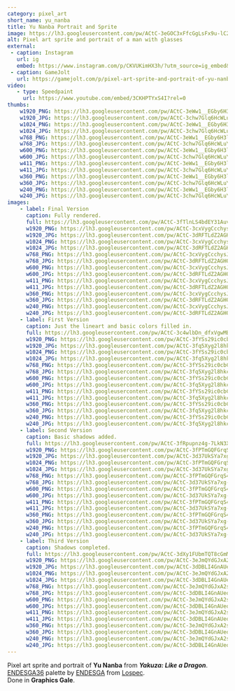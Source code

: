 ```yaml
---
category: pixel_art
short_name: yu_nanba
title: Yu Nanba Portrait and Sprite
image: https://lh3.googleusercontent.com/pw/ACtC-3eGOC3xFfcGgLsFx9u-lC2QJ8F33srhq3OI0xX40bvwJmF29lQLd6rwB-PLA5_wktGcC7mGxwZOwyBecWohDjecWQV_ovYehNLo5N2gBxu5NRQO9HpWy4ESIha0XD21bVa18hPzl8F8qd6q4NTWo59x=w1200-h630-no?authuser=0
alt: Pixel art sprite and portrait of a man with glasses
external:
 - caption: Instagram
   url: ig
   embed: https://www.instagram.com/p/CKVUKimHX3h/?utm_source=ig_embed&amp;utm_campaign=loading
 - caption: GameJolt
   url: https://gamejolt.com/p/pixel-art-sprite-and-portrait-of-yu-nanba-from-yakuza-like-a-dragon-mun4cgvz
video:
   - type: Speedpaint
     url: https://www.youtube.com/embed/3CKHPTYxS4I?rel=0
thumbs:
    w1920_PNG: https://lh3.googleusercontent.com/pw/ACtC-3eWw1__EGby6H3lRvxL33kNDgkv5aHCnvzOjOoADxTgIayJ8pqKcaeH-t6l2bmQ1pKzTKvf-sHPGpIYaALc5nFkFkfdQFfRuuyQaH-zyVQcVjaJiW4dYnhQy-aYfRkOm3Ud3jSjJUXu0x_uNAyjQBus=w355
    w1920_JPG: https://lh3.googleusercontent.com/pw/ACtC-3chw7Glq6HcWLuYp88GX0PLS32KSbal9o21TvOgFG8zRWletURI8oT5v7U0SyTLKNDOK4gtvfrOoFjmWop8la--xGE6nv4hUhuFxWmo3pa8x6v_1oJPbqABOBI4vo_w71ZGrZEtfZDo6KDHPSW8EuP_=w355
    w1024_PNG: https://lh3.googleusercontent.com/pw/ACtC-3eWw1__EGby6H3lRvxL33kNDgkv5aHCnvzOjOoADxTgIayJ8pqKcaeH-t6l2bmQ1pKzTKvf-sHPGpIYaALc5nFkFkfdQFfRuuyQaH-zyVQcVjaJiW4dYnhQy-aYfRkOm3Ud3jSjJUXu0x_uNAyjQBus=w284
    w1024_JPG: https://lh3.googleusercontent.com/pw/ACtC-3chw7Glq6HcWLuYp88GX0PLS32KSbal9o21TvOgFG8zRWletURI8oT5v7U0SyTLKNDOK4gtvfrOoFjmWop8la--xGE6nv4hUhuFxWmo3pa8x6v_1oJPbqABOBI4vo_w71ZGrZEtfZDo6KDHPSW8EuP_=w284
    w768_PNG: https://lh3.googleusercontent.com/pw/ACtC-3eWw1__EGby6H3lRvxL33kNDgkv5aHCnvzOjOoADxTgIayJ8pqKcaeH-t6l2bmQ1pKzTKvf-sHPGpIYaALc5nFkFkfdQFfRuuyQaH-zyVQcVjaJiW4dYnhQy-aYfRkOm3Ud3jSjJUXu0x_uNAyjQBus=w213
    w768_JPG: https://lh3.googleusercontent.com/pw/ACtC-3chw7Glq6HcWLuYp88GX0PLS32KSbal9o21TvOgFG8zRWletURI8oT5v7U0SyTLKNDOK4gtvfrOoFjmWop8la--xGE6nv4hUhuFxWmo3pa8x6v_1oJPbqABOBI4vo_w71ZGrZEtfZDo6KDHPSW8EuP_=w213
    w600_PNG: https://lh3.googleusercontent.com/pw/ACtC-3eWw1__EGby6H3lRvxL33kNDgkv5aHCnvzOjOoADxTgIayJ8pqKcaeH-t6l2bmQ1pKzTKvf-sHPGpIYaALc5nFkFkfdQFfRuuyQaH-zyVQcVjaJiW4dYnhQy-aYfRkOm3Ud3jSjJUXu0x_uNAyjQBus=w166
    w600_JPG: https://lh3.googleusercontent.com/pw/ACtC-3chw7Glq6HcWLuYp88GX0PLS32KSbal9o21TvOgFG8zRWletURI8oT5v7U0SyTLKNDOK4gtvfrOoFjmWop8la--xGE6nv4hUhuFxWmo3pa8x6v_1oJPbqABOBI4vo_w71ZGrZEtfZDo6KDHPSW8EuP_=w166
    w411_PNG: https://lh3.googleusercontent.com/pw/ACtC-3eWw1__EGby6H3lRvxL33kNDgkv5aHCnvzOjOoADxTgIayJ8pqKcaeH-t6l2bmQ1pKzTKvf-sHPGpIYaALc5nFkFkfdQFfRuuyQaH-zyVQcVjaJiW4dYnhQy-aYfRkOm3Ud3jSjJUXu0x_uNAyjQBus=w114
    w411_JPG: https://lh3.googleusercontent.com/pw/ACtC-3chw7Glq6HcWLuYp88GX0PLS32KSbal9o21TvOgFG8zRWletURI8oT5v7U0SyTLKNDOK4gtvfrOoFjmWop8la--xGE6nv4hUhuFxWmo3pa8x6v_1oJPbqABOBI4vo_w71ZGrZEtfZDo6KDHPSW8EuP_=w114
    w360_PNG: https://lh3.googleusercontent.com/pw/ACtC-3eWw1__EGby6H3lRvxL33kNDgkv5aHCnvzOjOoADxTgIayJ8pqKcaeH-t6l2bmQ1pKzTKvf-sHPGpIYaALc5nFkFkfdQFfRuuyQaH-zyVQcVjaJiW4dYnhQy-aYfRkOm3Ud3jSjJUXu0x_uNAyjQBus=w100
    w360_JPG: https://lh3.googleusercontent.com/pw/ACtC-3chw7Glq6HcWLuYp88GX0PLS32KSbal9o21TvOgFG8zRWletURI8oT5v7U0SyTLKNDOK4gtvfrOoFjmWop8la--xGE6nv4hUhuFxWmo3pa8x6v_1oJPbqABOBI4vo_w71ZGrZEtfZDo6KDHPSW8EuP_=w100
    w240_PNG: https://lh3.googleusercontent.com/pw/ACtC-3eWw1__EGby6H3lRvxL33kNDgkv5aHCnvzOjOoADxTgIayJ8pqKcaeH-t6l2bmQ1pKzTKvf-sHPGpIYaALc5nFkFkfdQFfRuuyQaH-zyVQcVjaJiW4dYnhQy-aYfRkOm3Ud3jSjJUXu0x_uNAyjQBus=w66
    w240_JPG: https://lh3.googleusercontent.com/pw/ACtC-3chw7Glq6HcWLuYp88GX0PLS32KSbal9o21TvOgFG8zRWletURI8oT5v7U0SyTLKNDOK4gtvfrOoFjmWop8la--xGE6nv4hUhuFxWmo3pa8x6v_1oJPbqABOBI4vo_w71ZGrZEtfZDo6KDHPSW8EuP_=w66
images:
    - label: Final Version
      caption: Fully rendered.
      full: https://lh3.googleusercontent.com/pw/ACtC-3fTlnLS4bdEY31AuvKO6ZXPBBXLTfCJtbiIzk1KQc0FEz08CKZkwGqcEZgI7wN-_hPy2XR2z9zckEWoEsCmHgsfg99skAx3sBkT070SLyBQ9MFgXQR-CUBxz16Nk_MgrDlUwzTEsEpXXdusrYBDDcr0=w1080
      w1920_PNG: https://lh3.googleusercontent.com/pw/ACtC-3cxVygCcchysJpqGCy85KU2K5VgTjKusPB-b0SEjKVsPIMXuoRgtXlJaGCHQrAp6opTxBA-biVO1fT3F3NK06ikf8wFwrM_e4TsplJyb6YEQQlN8LgzqzjoSy7X_LmEz4HvdfNWKpMUIz76KIlOvUTW=w850
      w1920_JPG: https://lh3.googleusercontent.com/pw/ACtC-3dRFTLdZ2AGH0Gcy9Y8eLbbnWPlNQb-p9v6FbpeSw7gykOkHY5iHTpXRr6A1zObMmJbRMLnQtoH64llS1X2gLOoGKqACiQx_Jqc_4bliQm8iO8gvrFRbjEERRMaV6lzUxDmse7CeXFW4TAOGs4_fqYY=w850
      w1024_PNG: https://lh3.googleusercontent.com/pw/ACtC-3cxVygCcchysJpqGCy85KU2K5VgTjKusPB-b0SEjKVsPIMXuoRgtXlJaGCHQrAp6opTxBA-biVO1fT3F3NK06ikf8wFwrM_e4TsplJyb6YEQQlN8LgzqzjoSy7X_LmEz4HvdfNWKpMUIz76KIlOvUTW=w711
      w1024_JPG: https://lh3.googleusercontent.com/pw/ACtC-3dRFTLdZ2AGH0Gcy9Y8eLbbnWPlNQb-p9v6FbpeSw7gykOkHY5iHTpXRr6A1zObMmJbRMLnQtoH64llS1X2gLOoGKqACiQx_Jqc_4bliQm8iO8gvrFRbjEERRMaV6lzUxDmse7CeXFW4TAOGs4_fqYY=w711
      w768_PNG: https://lh3.googleusercontent.com/pw/ACtC-3cxVygCcchysJpqGCy85KU2K5VgTjKusPB-b0SEjKVsPIMXuoRgtXlJaGCHQrAp6opTxBA-biVO1fT3F3NK06ikf8wFwrM_e4TsplJyb6YEQQlN8LgzqzjoSy7X_LmEz4HvdfNWKpMUIz76KIlOvUTW=w533
      w768_JPG: https://lh3.googleusercontent.com/pw/ACtC-3dRFTLdZ2AGH0Gcy9Y8eLbbnWPlNQb-p9v6FbpeSw7gykOkHY5iHTpXRr6A1zObMmJbRMLnQtoH64llS1X2gLOoGKqACiQx_Jqc_4bliQm8iO8gvrFRbjEERRMaV6lzUxDmse7CeXFW4TAOGs4_fqYY=w533
      w600_PNG: https://lh3.googleusercontent.com/pw/ACtC-3cxVygCcchysJpqGCy85KU2K5VgTjKusPB-b0SEjKVsPIMXuoRgtXlJaGCHQrAp6opTxBA-biVO1fT3F3NK06ikf8wFwrM_e4TsplJyb6YEQQlN8LgzqzjoSy7X_LmEz4HvdfNWKpMUIz76KIlOvUTW=w416
      w600_JPG: https://lh3.googleusercontent.com/pw/ACtC-3dRFTLdZ2AGH0Gcy9Y8eLbbnWPlNQb-p9v6FbpeSw7gykOkHY5iHTpXRr6A1zObMmJbRMLnQtoH64llS1X2gLOoGKqACiQx_Jqc_4bliQm8iO8gvrFRbjEERRMaV6lzUxDmse7CeXFW4TAOGs4_fqYY=w416
      w411_PNG: https://lh3.googleusercontent.com/pw/ACtC-3cxVygCcchysJpqGCy85KU2K5VgTjKusPB-b0SEjKVsPIMXuoRgtXlJaGCHQrAp6opTxBA-biVO1fT3F3NK06ikf8wFwrM_e4TsplJyb6YEQQlN8LgzqzjoSy7X_LmEz4HvdfNWKpMUIz76KIlOvUTW=w285
      w411_JPG: https://lh3.googleusercontent.com/pw/ACtC-3dRFTLdZ2AGH0Gcy9Y8eLbbnWPlNQb-p9v6FbpeSw7gykOkHY5iHTpXRr6A1zObMmJbRMLnQtoH64llS1X2gLOoGKqACiQx_Jqc_4bliQm8iO8gvrFRbjEERRMaV6lzUxDmse7CeXFW4TAOGs4_fqYY=w285
      w360_PNG: https://lh3.googleusercontent.com/pw/ACtC-3cxVygCcchysJpqGCy85KU2K5VgTjKusPB-b0SEjKVsPIMXuoRgtXlJaGCHQrAp6opTxBA-biVO1fT3F3NK06ikf8wFwrM_e4TsplJyb6YEQQlN8LgzqzjoSy7X_LmEz4HvdfNWKpMUIz76KIlOvUTW=w250
      w360_JPG: https://lh3.googleusercontent.com/pw/ACtC-3dRFTLdZ2AGH0Gcy9Y8eLbbnWPlNQb-p9v6FbpeSw7gykOkHY5iHTpXRr6A1zObMmJbRMLnQtoH64llS1X2gLOoGKqACiQx_Jqc_4bliQm8iO8gvrFRbjEERRMaV6lzUxDmse7CeXFW4TAOGs4_fqYY=w250
      w240_PNG: https://lh3.googleusercontent.com/pw/ACtC-3cxVygCcchysJpqGCy85KU2K5VgTjKusPB-b0SEjKVsPIMXuoRgtXlJaGCHQrAp6opTxBA-biVO1fT3F3NK06ikf8wFwrM_e4TsplJyb6YEQQlN8LgzqzjoSy7X_LmEz4HvdfNWKpMUIz76KIlOvUTW=w166
      w240_JPG: https://lh3.googleusercontent.com/pw/ACtC-3dRFTLdZ2AGH0Gcy9Y8eLbbnWPlNQb-p9v6FbpeSw7gykOkHY5iHTpXRr6A1zObMmJbRMLnQtoH64llS1X2gLOoGKqACiQx_Jqc_4bliQm8iO8gvrFRbjEERRMaV6lzUxDmse7CeXFW4TAOGs4_fqYY=w166
    - label: First Version
      caption: Just the lineart and basic colors filled in.
      full: https://lh3.googleusercontent.com/pw/ACtC-3c4wlbDn_dfxVgwMB_lbeHz5lNz6M2qnY-ukB3Pqm1oFh-3uCxebgxB_FcUCOXzOOh1dQQOnPFieWN8VleUETimCwVC0lIoNJr7LAbhubPKwEA1cAxGXvEpu-3kgR8zCpyBnZxdP_ldTIthYS6yk3d1=w1080
      w1920_PNG: https://lh3.googleusercontent.com/pw/ACtC-3fYSs29ic0cbCylNBxmZ3rUJBVCBx8IJxRyqaEStfz8zEvoyFzPrl7BsJU6R35noixAg7zxKfRWHDIUW8Eb2q8b3rix9A3_o8cmZ4mZ02auL_dXClVn4UgaVYn3ehD_VGoXRazLqskzw8UBsLxYpiTc=w850
      w1920_JPG: https://lh3.googleusercontent.com/pw/ACtC-3fq5Xyg2l8hkcwk6CpqcCeaTNxKXUZRweExKHeQHufm70XqDvUJeSf-5Q3AyTlfxSwQnL_RmRVGq4u2pxvBvHa-N7R6frdLBHLzF-GamSn930O51YdQb1l_VhnRVvpNqZapMl84ysSgzrfPyiJHjjnX=w850
      w1024_PNG: https://lh3.googleusercontent.com/pw/ACtC-3fYSs29ic0cbCylNBxmZ3rUJBVCBx8IJxRyqaEStfz8zEvoyFzPrl7BsJU6R35noixAg7zxKfRWHDIUW8Eb2q8b3rix9A3_o8cmZ4mZ02auL_dXClVn4UgaVYn3ehD_VGoXRazLqskzw8UBsLxYpiTc=w711
      w1024_JPG: https://lh3.googleusercontent.com/pw/ACtC-3fq5Xyg2l8hkcwk6CpqcCeaTNxKXUZRweExKHeQHufm70XqDvUJeSf-5Q3AyTlfxSwQnL_RmRVGq4u2pxvBvHa-N7R6frdLBHLzF-GamSn930O51YdQb1l_VhnRVvpNqZapMl84ysSgzrfPyiJHjjnX=w711
      w768_PNG: https://lh3.googleusercontent.com/pw/ACtC-3fYSs29ic0cbCylNBxmZ3rUJBVCBx8IJxRyqaEStfz8zEvoyFzPrl7BsJU6R35noixAg7zxKfRWHDIUW8Eb2q8b3rix9A3_o8cmZ4mZ02auL_dXClVn4UgaVYn3ehD_VGoXRazLqskzw8UBsLxYpiTc=w533
      w768_JPG: https://lh3.googleusercontent.com/pw/ACtC-3fq5Xyg2l8hkcwk6CpqcCeaTNxKXUZRweExKHeQHufm70XqDvUJeSf-5Q3AyTlfxSwQnL_RmRVGq4u2pxvBvHa-N7R6frdLBHLzF-GamSn930O51YdQb1l_VhnRVvpNqZapMl84ysSgzrfPyiJHjjnX=w533
      w600_PNG: https://lh3.googleusercontent.com/pw/ACtC-3fYSs29ic0cbCylNBxmZ3rUJBVCBx8IJxRyqaEStfz8zEvoyFzPrl7BsJU6R35noixAg7zxKfRWHDIUW8Eb2q8b3rix9A3_o8cmZ4mZ02auL_dXClVn4UgaVYn3ehD_VGoXRazLqskzw8UBsLxYpiTc=w416
      w600_JPG: https://lh3.googleusercontent.com/pw/ACtC-3fq5Xyg2l8hkcwk6CpqcCeaTNxKXUZRweExKHeQHufm70XqDvUJeSf-5Q3AyTlfxSwQnL_RmRVGq4u2pxvBvHa-N7R6frdLBHLzF-GamSn930O51YdQb1l_VhnRVvpNqZapMl84ysSgzrfPyiJHjjnX=w416
      w411_PNG: https://lh3.googleusercontent.com/pw/ACtC-3fYSs29ic0cbCylNBxmZ3rUJBVCBx8IJxRyqaEStfz8zEvoyFzPrl7BsJU6R35noixAg7zxKfRWHDIUW8Eb2q8b3rix9A3_o8cmZ4mZ02auL_dXClVn4UgaVYn3ehD_VGoXRazLqskzw8UBsLxYpiTc=w285
      w411_JPG: https://lh3.googleusercontent.com/pw/ACtC-3fq5Xyg2l8hkcwk6CpqcCeaTNxKXUZRweExKHeQHufm70XqDvUJeSf-5Q3AyTlfxSwQnL_RmRVGq4u2pxvBvHa-N7R6frdLBHLzF-GamSn930O51YdQb1l_VhnRVvpNqZapMl84ysSgzrfPyiJHjjnX=w285
      w360_PNG: https://lh3.googleusercontent.com/pw/ACtC-3fYSs29ic0cbCylNBxmZ3rUJBVCBx8IJxRyqaEStfz8zEvoyFzPrl7BsJU6R35noixAg7zxKfRWHDIUW8Eb2q8b3rix9A3_o8cmZ4mZ02auL_dXClVn4UgaVYn3ehD_VGoXRazLqskzw8UBsLxYpiTc=w250
      w360_JPG: https://lh3.googleusercontent.com/pw/ACtC-3fq5Xyg2l8hkcwk6CpqcCeaTNxKXUZRweExKHeQHufm70XqDvUJeSf-5Q3AyTlfxSwQnL_RmRVGq4u2pxvBvHa-N7R6frdLBHLzF-GamSn930O51YdQb1l_VhnRVvpNqZapMl84ysSgzrfPyiJHjjnX=w250
      w240_PNG: https://lh3.googleusercontent.com/pw/ACtC-3fYSs29ic0cbCylNBxmZ3rUJBVCBx8IJxRyqaEStfz8zEvoyFzPrl7BsJU6R35noixAg7zxKfRWHDIUW8Eb2q8b3rix9A3_o8cmZ4mZ02auL_dXClVn4UgaVYn3ehD_VGoXRazLqskzw8UBsLxYpiTc=w166
      w240_JPG: https://lh3.googleusercontent.com/pw/ACtC-3fq5Xyg2l8hkcwk6CpqcCeaTNxKXUZRweExKHeQHufm70XqDvUJeSf-5Q3AyTlfxSwQnL_RmRVGq4u2pxvBvHa-N7R6frdLBHLzF-GamSn930O51YdQb1l_VhnRVvpNqZapMl84ysSgzrfPyiJHjjnX=w166
    - label: Second Version
      caption: Basic shadows added.
      full: https://lh3.googleusercontent.com/pw/ACtC-3fRpupnz4g-7LkN3XgEwxa9aEfYg5SWVQVA47l0EmFcRBAlesCNUsuRFKbECSnxaqevPX9PbXcUbnqm_aCIqUao982Y5CvT1f5ZLk6HbESNJES4-CHH8AICRyswlhH6K378K4b78c6ttxP3AAXuDqeJ=w1080
      w1920_PNG: https://lh3.googleusercontent.com/pw/ACtC-3fPTmGQFGrqS4xtFK0XRbqT2GNN61nFLZ8Mgy5dkGABjywrdnQicL54HyMViXvgltH5AOi2CW8fNzhKehlF1F0_Baloi7X86t1MCbQRqpuTo7goCfltnxX2WkP5wBrneWa0VZaHZgp4APizpZYNf1AO=w850
      w1920_JPG: https://lh3.googleusercontent.com/pw/ACtC-3d37UkSYa7xg-MfTtl98erYWAyXRpyDq0xvwRuvPNTn_C3qB5QToS2nUyn3y9uABZNggtB7mtVwgD4QdPWHjhF1uIdsIaDZ5Z6iamuJBqxQ7x77Mua7YGcfas3zKZz3s2KjBJ2C3STEQ3rG4QojabTt=w850
      w1024_PNG: https://lh3.googleusercontent.com/pw/ACtC-3fPTmGQFGrqS4xtFK0XRbqT2GNN61nFLZ8Mgy5dkGABjywrdnQicL54HyMViXvgltH5AOi2CW8fNzhKehlF1F0_Baloi7X86t1MCbQRqpuTo7goCfltnxX2WkP5wBrneWa0VZaHZgp4APizpZYNf1AO=w711
      w1024_JPG: https://lh3.googleusercontent.com/pw/ACtC-3d37UkSYa7xg-MfTtl98erYWAyXRpyDq0xvwRuvPNTn_C3qB5QToS2nUyn3y9uABZNggtB7mtVwgD4QdPWHjhF1uIdsIaDZ5Z6iamuJBqxQ7x77Mua7YGcfas3zKZz3s2KjBJ2C3STEQ3rG4QojabTt=w711
      w768_PNG: https://lh3.googleusercontent.com/pw/ACtC-3fPTmGQFGrqS4xtFK0XRbqT2GNN61nFLZ8Mgy5dkGABjywrdnQicL54HyMViXvgltH5AOi2CW8fNzhKehlF1F0_Baloi7X86t1MCbQRqpuTo7goCfltnxX2WkP5wBrneWa0VZaHZgp4APizpZYNf1AO=w533
      w768_JPG: https://lh3.googleusercontent.com/pw/ACtC-3d37UkSYa7xg-MfTtl98erYWAyXRpyDq0xvwRuvPNTn_C3qB5QToS2nUyn3y9uABZNggtB7mtVwgD4QdPWHjhF1uIdsIaDZ5Z6iamuJBqxQ7x77Mua7YGcfas3zKZz3s2KjBJ2C3STEQ3rG4QojabTt=w533
      w600_PNG: https://lh3.googleusercontent.com/pw/ACtC-3fPTmGQFGrqS4xtFK0XRbqT2GNN61nFLZ8Mgy5dkGABjywrdnQicL54HyMViXvgltH5AOi2CW8fNzhKehlF1F0_Baloi7X86t1MCbQRqpuTo7goCfltnxX2WkP5wBrneWa0VZaHZgp4APizpZYNf1AO=w416
      w600_JPG: https://lh3.googleusercontent.com/pw/ACtC-3d37UkSYa7xg-MfTtl98erYWAyXRpyDq0xvwRuvPNTn_C3qB5QToS2nUyn3y9uABZNggtB7mtVwgD4QdPWHjhF1uIdsIaDZ5Z6iamuJBqxQ7x77Mua7YGcfas3zKZz3s2KjBJ2C3STEQ3rG4QojabTt=w416
      w411_PNG: https://lh3.googleusercontent.com/pw/ACtC-3fPTmGQFGrqS4xtFK0XRbqT2GNN61nFLZ8Mgy5dkGABjywrdnQicL54HyMViXvgltH5AOi2CW8fNzhKehlF1F0_Baloi7X86t1MCbQRqpuTo7goCfltnxX2WkP5wBrneWa0VZaHZgp4APizpZYNf1AO=w285
      w411_JPG: https://lh3.googleusercontent.com/pw/ACtC-3d37UkSYa7xg-MfTtl98erYWAyXRpyDq0xvwRuvPNTn_C3qB5QToS2nUyn3y9uABZNggtB7mtVwgD4QdPWHjhF1uIdsIaDZ5Z6iamuJBqxQ7x77Mua7YGcfas3zKZz3s2KjBJ2C3STEQ3rG4QojabTt=w285
      w360_PNG: https://lh3.googleusercontent.com/pw/ACtC-3fPTmGQFGrqS4xtFK0XRbqT2GNN61nFLZ8Mgy5dkGABjywrdnQicL54HyMViXvgltH5AOi2CW8fNzhKehlF1F0_Baloi7X86t1MCbQRqpuTo7goCfltnxX2WkP5wBrneWa0VZaHZgp4APizpZYNf1AO=w250
      w360_JPG: https://lh3.googleusercontent.com/pw/ACtC-3d37UkSYa7xg-MfTtl98erYWAyXRpyDq0xvwRuvPNTn_C3qB5QToS2nUyn3y9uABZNggtB7mtVwgD4QdPWHjhF1uIdsIaDZ5Z6iamuJBqxQ7x77Mua7YGcfas3zKZz3s2KjBJ2C3STEQ3rG4QojabTt=w250
      w240_PNG: https://lh3.googleusercontent.com/pw/ACtC-3fPTmGQFGrqS4xtFK0XRbqT2GNN61nFLZ8Mgy5dkGABjywrdnQicL54HyMViXvgltH5AOi2CW8fNzhKehlF1F0_Baloi7X86t1MCbQRqpuTo7goCfltnxX2WkP5wBrneWa0VZaHZgp4APizpZYNf1AO=w166
      w240_JPG: https://lh3.googleusercontent.com/pw/ACtC-3d37UkSYa7xg-MfTtl98erYWAyXRpyDq0xvwRuvPNTn_C3qB5QToS2nUyn3y9uABZNggtB7mtVwgD4QdPWHjhF1uIdsIaDZ5Z6iamuJBqxQ7x77Mua7YGcfas3zKZz3s2KjBJ2C3STEQ3rG4QojabTt=w166
    - label: Third Version
      caption: Shadows completed.
      full: https://lh3.googleusercontent.com/pw/ACtC-3dXy1FUbmTQT8cGmMl0nGGmmMgndMZZbrVeNq-gwkVOtmUNG1B08t1hqKeDeU9rGR4Jb5eSgMsp7QO6D_ZU2JUhrgMABEPOtiYREWaQvIVAvA6k376DICRR2Fh7KVr831J5YXaHy-JKWBdRDMf7Pme2=w1080
      w1920_PNG: https://lh3.googleusercontent.com/pw/ACtC-3eJmQYdGJxA2sbwEGjeAmNhGADHoKHDTqyjRBGapTq3dP1hW5IzZd-OztG1-MT1dZ2xaqF_5Zd_dfMGS15GoMquYJrOe9ijTF8JkOpof86ru815GOHzzaUWudHjliDVxUp3c5indtDKRnR7OnLqApij=w850
      w1920_JPG: https://lh3.googleusercontent.com/pw/ACtC-3dDBLI4GnAUeofooPUHIHMAq5OOcVFQYc5wkHJ7GNxKhK41k5TYuzdA-YYFOyhVsaVRgQQ7cbAJORJ9IdjcDFHPWfMVx5SUeUGpVqeO32O9tyqZNwnqqilQZLL_-26U-sCzijyCJVsdbJLCBvyOGWYw=w850
      w1024_PNG: https://lh3.googleusercontent.com/pw/ACtC-3eJmQYdGJxA2sbwEGjeAmNhGADHoKHDTqyjRBGapTq3dP1hW5IzZd-OztG1-MT1dZ2xaqF_5Zd_dfMGS15GoMquYJrOe9ijTF8JkOpof86ru815GOHzzaUWudHjliDVxUp3c5indtDKRnR7OnLqApij=w711
      w1024_JPG: https://lh3.googleusercontent.com/pw/ACtC-3dDBLI4GnAUeofooPUHIHMAq5OOcVFQYc5wkHJ7GNxKhK41k5TYuzdA-YYFOyhVsaVRgQQ7cbAJORJ9IdjcDFHPWfMVx5SUeUGpVqeO32O9tyqZNwnqqilQZLL_-26U-sCzijyCJVsdbJLCBvyOGWYw=w711
      w768_PNG: https://lh3.googleusercontent.com/pw/ACtC-3eJmQYdGJxA2sbwEGjeAmNhGADHoKHDTqyjRBGapTq3dP1hW5IzZd-OztG1-MT1dZ2xaqF_5Zd_dfMGS15GoMquYJrOe9ijTF8JkOpof86ru815GOHzzaUWudHjliDVxUp3c5indtDKRnR7OnLqApij=w533
      w768_JPG: https://lh3.googleusercontent.com/pw/ACtC-3dDBLI4GnAUeofooPUHIHMAq5OOcVFQYc5wkHJ7GNxKhK41k5TYuzdA-YYFOyhVsaVRgQQ7cbAJORJ9IdjcDFHPWfMVx5SUeUGpVqeO32O9tyqZNwnqqilQZLL_-26U-sCzijyCJVsdbJLCBvyOGWYw=w533
      w600_PNG: https://lh3.googleusercontent.com/pw/ACtC-3eJmQYdGJxA2sbwEGjeAmNhGADHoKHDTqyjRBGapTq3dP1hW5IzZd-OztG1-MT1dZ2xaqF_5Zd_dfMGS15GoMquYJrOe9ijTF8JkOpof86ru815GOHzzaUWudHjliDVxUp3c5indtDKRnR7OnLqApij=w416
      w600_JPG: https://lh3.googleusercontent.com/pw/ACtC-3dDBLI4GnAUeofooPUHIHMAq5OOcVFQYc5wkHJ7GNxKhK41k5TYuzdA-YYFOyhVsaVRgQQ7cbAJORJ9IdjcDFHPWfMVx5SUeUGpVqeO32O9tyqZNwnqqilQZLL_-26U-sCzijyCJVsdbJLCBvyOGWYw=w416
      w411_PNG: https://lh3.googleusercontent.com/pw/ACtC-3eJmQYdGJxA2sbwEGjeAmNhGADHoKHDTqyjRBGapTq3dP1hW5IzZd-OztG1-MT1dZ2xaqF_5Zd_dfMGS15GoMquYJrOe9ijTF8JkOpof86ru815GOHzzaUWudHjliDVxUp3c5indtDKRnR7OnLqApij=w285
      w411_JPG: https://lh3.googleusercontent.com/pw/ACtC-3dDBLI4GnAUeofooPUHIHMAq5OOcVFQYc5wkHJ7GNxKhK41k5TYuzdA-YYFOyhVsaVRgQQ7cbAJORJ9IdjcDFHPWfMVx5SUeUGpVqeO32O9tyqZNwnqqilQZLL_-26U-sCzijyCJVsdbJLCBvyOGWYw=w285
      w360_PNG: https://lh3.googleusercontent.com/pw/ACtC-3eJmQYdGJxA2sbwEGjeAmNhGADHoKHDTqyjRBGapTq3dP1hW5IzZd-OztG1-MT1dZ2xaqF_5Zd_dfMGS15GoMquYJrOe9ijTF8JkOpof86ru815GOHzzaUWudHjliDVxUp3c5indtDKRnR7OnLqApij=w250
      w360_JPG: https://lh3.googleusercontent.com/pw/ACtC-3dDBLI4GnAUeofooPUHIHMAq5OOcVFQYc5wkHJ7GNxKhK41k5TYuzdA-YYFOyhVsaVRgQQ7cbAJORJ9IdjcDFHPWfMVx5SUeUGpVqeO32O9tyqZNwnqqilQZLL_-26U-sCzijyCJVsdbJLCBvyOGWYw=w250
      w240_PNG: https://lh3.googleusercontent.com/pw/ACtC-3eJmQYdGJxA2sbwEGjeAmNhGADHoKHDTqyjRBGapTq3dP1hW5IzZd-OztG1-MT1dZ2xaqF_5Zd_dfMGS15GoMquYJrOe9ijTF8JkOpof86ru815GOHzzaUWudHjliDVxUp3c5indtDKRnR7OnLqApij=w166
      w240_JPG: https://lh3.googleusercontent.com/pw/ACtC-3dDBLI4GnAUeofooPUHIHMAq5OOcVFQYc5wkHJ7GNxKhK41k5TYuzdA-YYFOyhVsaVRgQQ7cbAJORJ9IdjcDFHPWfMVx5SUeUGpVqeO32O9tyqZNwnqqilQZLL_-26U-sCzijyCJVsdbJLCBvyOGWYw=w166
---
```


Pixel art sprite and portrait of **Yu Nanba** from ***Yakuza: Like a Dragon***.  
[ENDESGA36](https://lospec.com/palette-list/endesga-36) palette by [ENDESGA](https://lospec.com/endesga) from [Lospec](https://lospec.com/).  
Done in **Graphics Gale**.
